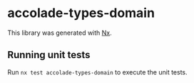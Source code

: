 # accolade-types-domain

This library was generated with [Nx](https://nx.dev).

## Running unit tests

Run `nx test accolade-types-domain` to execute the unit tests.
